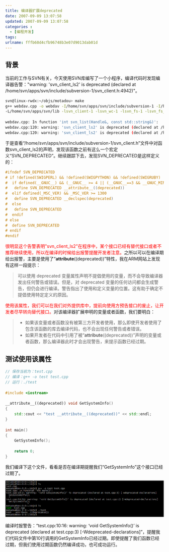 ```yaml
---
title: 编译器扩展deprecated
date: 2007-09-09 13:07:58
updated: 2007-09-09 13:07:58
categories : 
  - [编程开发]
tags:
urlname: fffb60d4cfb96748b3e07d9013dab01d
---
```

## 背景
当前的工作与SVN有关，今天使用SVN库编写了一个小程序，编译代码时发现编译器告警："warning: 'svn_client_ls2' is deprecated (declared at /home/svn/apps/svn/include/subversion-1/svn_client.h:4942)"。
``` bash
svn@linux-rwdx:~/objs/motadou> make
g++ webdav.cpp -o webdav -I/home/svn/apps/svn/include/subversion-1 -I/home/svn/apps/neon/include/neon -I/home/svn/apps/apr-util/include/apr-1 -I/home/svn/apps/apr/include/apr-1 -I/home/svn/apps/sqlite/include -I/home/svn/apps/ssl/include/openssl\
-L/home/svn/apps/svn/lib -lsvn_client-1 -lsvn_wc-1 -lsvn_fs-1 -lsvn_fs_fs-1 -lsvn_fs_util-1 -lsvn_ra-1 -lsvn_ra_neon-1 -lsvn_ra_local-1 -lsvn_repos-1 -lsvn_delta-1 -lsvn_diff-1 -lsvn_subr-1  -L/home/svn/apps/neon/lib -lneon -L/home/svn/apps/apr-util/lib -laprutil-1 -L/home/svn/apps/apr/lib -lapr-1 -pthread /home/svn/apps/sqlite/lib/libsqlite3.a -L/home/svn/apps/ssl/lib -lssl -lcrypto -lz

webdav.cpp: In function 'int svn_list(Handle&, const std::string&)':
webdav.cpp:120: warning: 'svn_client_ls2' is deprecated (declared at /home/svn/apps/svn/include/subversion-1/svn_client.h:4942)
webdav.cpp:120: warning: 'svn_client_ls2' is deprecated (declared at /home/svn/apps/svn/include/subversion-1/svn_client.h:4942)
```

<!--more-->

于是查看“/home/svn/apps/svn/include/subversion-1/svn_client.h”文件中对函数svn_client_ls2的声明，发现该函数之前有这么一个宏定义“SVN_DEPRECATED”。继续跟踪下去，发现SVN_DEPRECATED是这样定义的：

``` c
#ifndef SVN_DEPRECATED
# if !defined(SWIGPERL) && !defined(SWIGPYTHON) && !defined(SWIGRUBY)
#  if defined(__GNUC__) && (__GNUC__ >= 4 || (__GNUC__==3 && __GNUC_MINOR__>=1))
#   define SVN_DEPRECATED __attribute__((deprecated))
#  elif defined(_MSC_VER) && _MSC_VER >= 1300
#   define SVN_DEPRECATED __declspec(deprecated)
#  else
#   define SVN_DEPRECATED
#  endif
# else
#  define SVN_DEPRECATED
# endif
#endif
```

<font color="#FF0000">很明显这个告警表明"svn_client_ls2"在程序中，某个接口已经有替代接口或者不推荐继续使用，所以在编译的时候给出报警提醒开发者注意。</font>之所以可以在编译期给出报警，主要是使用了“__attribute__((deprecated))”特性，我在ARM网站上发现有这样一段提示：
> 可以使用 deprecated 变量属性声明不提倡使用的变量，而不会导致编译器发出任何警告或错误。但是，对 deprecated 变量的任何访问都会生成警告，但仍会进行编译。警告指出了使用和定义变量的位置。这有助于确定不提倡使用特定定义的原因。


<font color="#FF0000">使用该属性，我们可以在我们对外提供库中，提前向使用方预告接口的废止，让开发者尽早转向替代接口。</font>对该编译器扩展申明的变量或者函数，我们要明白：
> * 如果该变量或者函数没有被第三方开发者使用，那么即使开发者使用了包含该函数的库去编译代码，也不会出现任何警告或者错误。
> * 如果开发者在代码中引用了被“__attribute__((deprecated))”声明的变量或者函数，那么编译器此时才会出现警告，来提示函数已经过期。

## 测试使用该属性
``` c++
// 保存当前为：test.cpp
// 编译：g++ -o test test.cpp
// 运行：./test
 
#include <iostream>
 
__attribute__((deprecated)) void GetSystemInfo()
{
    std::cout << "test __attribute__((deprecated))" << std::endl;   
}
 
int main()
{
    GetSystemInfo();
 
    return 0;
}
```

我们编译下这个文件，看看是否在编译期提醒我们“GetSystemInfo”这个接口已经过期了。

![](/images/fffb60d4cfb96748b3e07d9013dab01d/1.png)

编译时报警告：“test.cpp:10:16: warning: ‘void GetSystemInfo()’ is deprecated (declared at test.cpp:3) [-Wdeprecated-declarations]”，提醒我们代码文件中第10行调用的GetSystemInfo已经过期。即使提醒了我们函数已经过期，但我们使用过期函数仍然编译成功，也可成功运行。
